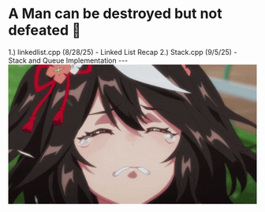 <h1> A Man can be destroyed but not defeated 🌸 </h1>
1.) linkedlist.cpp (8/28/25) - Linked List Recap
2.) Stack.cpp (9/5/25) - Stack and Queue Implementation
---

<img src="./images/iwannacry.gif" alt="fuckthissub" width="600">
